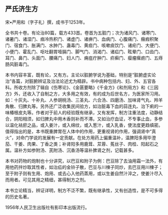 ## 严氏济生方

宋•严用和（字子礼）撰，成书于1253年。

全书共十卷。有论治80篇，载方433首。卷首为五脏门；次为诸风门、诸寒门、诸暑门、诸湿门、痼冷热积门、诸虚门、诸痹门、血病门、心腹痛门、癥瘕积聚门、宿食门、胀满门、水肿门、蛊毒门、黄疸门、咳嗽痰饮门、诸疟门、大便门、小便门、霍乱门、呕吐翻胃噎膈门、脚气门、消渴门、诸疝门、眩晕门、口齿门、耳门、鼻门、头面门、腰痛门、妇人门、痈疽疔肿门、疥癣门、瘿瘤瘰疬门、五痔肠风脏毒门。

本书内容丰富，既有论，又有方。主论以脏腑学说为基础，特别是“脏腑虚实论治”各篇，对脏腑辨证及治法论述尤为精辟。书中病种包括内、妇、外、五官各科。所收方剂除了辑自《伤寒论》、《金匮要略》《千金方》《和剂局方》和《三因方》外，还收入了自制之方，大多用之有效，有的成为后世名方，为医家所习用。如：十灰丸、十补丸、人参胡桃汤、三圣丸、六合汤、四磨汤、加味肾气丸、羚羊角散、归脾丸等。另外还广泛收集民间验方，如治脏毒下血的蒜连丸、治下痢的一味椿根皮丸等。作者对于前人的经验既有继承，又有发挥，制方注重法度，动静结合，阴阳相须，如归脾丸中用木香则补而不滞。又如治疗血证，不专事止血，多参以温化袪瘀之品，或入姜汁，或入绵纹，或入葱汁，或入乳香，使法度更趋缜密。值得指出的是，本书既重脾胃在人体中的作用，更重视肾的作用，强调肾中“真火”，对命门学说的发展有一定贡献。在处方用药上偏重温补，温脾阳多用毕澄茄、干姜、肉果、丁香之类；补肾阳多用鹿茸、苁蓉、菟丝子、肉桂、阳起石之属。温补方如参附汤、芪附汤、沉香汤等温补脾肾之剂，记载甚多。

本书对药物的炮制也十分讲究，以巴豆和附子为例：巴豆除了去油用霜一法外，有用他药拌炒取其性者，如治疝的金铃子散，巴豆与川楝子同炒，去巴豆用川楝子；至于附子则有生用、炮用、或去心入他药蒸用，或以生姜自然汁淬之，使姜汁尽入而用者。可见其用之精细，甚得制方之剂。

本书立论精当，辨证详明，制方不泛不繁，既有继承性，又有创造性，是不可多得的历史名著。

1956年人民卫生出版社有影印本出版流行。
